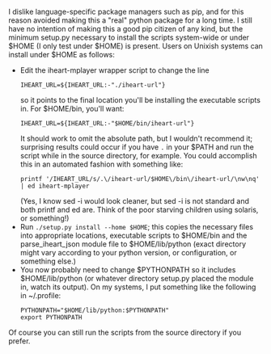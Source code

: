 I dislike language-specific package managers such as pip, and for this reason
avoided making this a "real" python package for a long time. I still have no
intention of making this a good pip citizen of any kind, but the minimum
setup.py necessary to install the scripts system-wide or under $HOME (I only
test under $HOME) is present. Users on Unixish systems can install under $HOME
as follows:

 * Edit the iheart-mplayer wrapper script to change the line
   ```
   IHEART_URL=${IHEART_URL:-"./iheart-url"}
   ```
   so it points to the final location you'll be installing the executable
   scripts in. For $HOME/bin, you'll want:
   ```
   IHEART_URL=${IHEART_URL:-"$HOME/bin/iheart-url"}
   ```
   It should work to omit the absolute path, but I wouldn't recommend it;
   surprising results could occur if you have `.` in your $PATH and run the
   script while in the source directory, for example. You could accomplish this
   in an automated fashion with something like:
   ```
   printf '/IHEART_URL/s/.\/iheart-url/$HOME\/bin\/iheart-url/\nw\nq' | ed iheart-mplayer
   ```
   (Yes, I know sed -i would look cleaner, but sed -i is not standard and both
   printf and ed are. Think of the poor starving children using solaris, or
   something!)
 * Run `./setup.py install --home $HOME`; this copies the necessary files
   into appropriate locations, executable scripts to $HOME/bin and the
   parse_iheart_json module file to $HOME/lib/python (exact directory might vary
   according to your python version, or configuration, or something else.)
 * You now probably need to change $PYTHONPATH so it includes $HOME/lib/python
   (or whatever directory setup.py placed the module in, watch its output). On
   my systems, I put something like the following in ~/.profile:
   ```
   PYTHONPATH="$HOME/lib/python:$PYTHONPATH"
   export PYTHONPATH
   ```

Of course you can still run the scripts from the source directory if you prefer.

